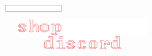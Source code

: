 <!DOCTYPE html>
<html lang="en" >
<head>
  <meta charset="UTF-8">
  <title>Redhacks</title>
  <link rel="stylesheet" href="./style.css">
</head>
<body>
    </center>
<meta name="viewport" content="width=device-width, initial-scale=1, maximum-scale=1, minimum-scale=1, user-scalable=no">

<input type="text" id="input" placeholder="" value="" title="type and press enter" />

  <script src='https://cdnjs.cloudflare.com/ajax/libs/underscore.js/1.8.3/underscore-min.js'></script><script  src="./script.js"></script>

<center>
<div style="position:relative; top:25px;">
    <a href="Shop/index.html" target="_blank" rel="noopener noreferrer">
    <img src="Pics/shop.png"/>
    </a>
    <a href="https://discord.gg/5D2vqs3mrr" target="_blank" rel="noopener noreferrer">
        <img src="Pics/discord.png"/>
    </a>
</div>
</center>
</body>

</html>
